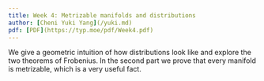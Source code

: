```yaml
---
title: Week 4: Metrizable manifolds and distributions
author: [Cheni Yuki Yang](/yuki.md)
pdf: [PDF](https://typ.moe/pdf/Week4.pdf)
---
```


We give a geometric intuition of how distributions look like and explore the two theorems of Frobenius. In the second part we prove that every manifold is metrizable, which is a very useful fact.